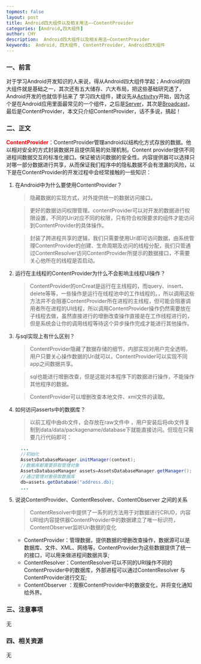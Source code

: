 ```yaml
---
topmost: false
layout: post
title: Android四大组件以及相关用法——ContentProvider
categories: [Android,四大组件]
author: CHY
description:  Android四大组件以及相关用法—ContentProvider
keywords:  Android, 四大组件, ContentProvider, Android四大组件
---
```


### 一、前言
对于学习Android开发知识的人来说，得从Android四大组件学起；Android的四大组件就是基础之一，其次还有五大储存、六大布局，把这些基础研究透了，Android开发的也就信手拈来了
学习四大组件，建议先从[Activity](/2021/01/24/components-of-android-activity/)y开始，因为这个是在Android应用里面最常见的一个组件，之后是[Server](/2021/01/24/components-of-android-server/)，其次是[Broadcast](/2021/01/24/components-of-android-broadcast/)，最后是ContentProvider，本文只介绍ContentProvider，话不多说，搞起！

### 二、正文

<span style="color:red;font-weight:bold">ContentProvider</span>：ContentProvider管理android以结构化方式存放的数据。他以相对安全的方式封装数据并且提供简易的处理机制。Content provider提供不同进程间数据交互的标准化接口。保证被访问数据的安全性。内容提供器可以选择只对哪一部分数据进行共享，从而保证我们程序中的隐私数据不会有泄漏的风险，以下是在ContentProvider的开发过程中会经常接触的一些知识：

  1. 在Android中为什么要使用ContentProvider？

      > 隐藏数据的实现方式，对外提供统一的数据访问接口。

      > 更好的数据访问权限管理。contentProvider可以对开发的数据进行权限设置，不同的Uri对应不同的权限，只有符合权限要求的组件才能访问到ContentProvider的具体操作。

      > 封装了跨进程共享的逻辑，我们只需要使用Uri即可访问数据，由系统管理ContentProvider的创建、生命周期及访问的线程分配，我们只管通过ContentResolver访问ContentProvider所提示的数据接口，不需要关心他所在的线程是否启动。

  1. 运行在主线程的ContentProvider为什么不会影响主线程UI操作？

      > ContentProvider的onCreat是运行在主线程的，而query、insert、delete等等，一些操作是运行在线程池中的工作线程的。，所以调用这些方法并不会阻塞ContentProvider所在进程的主线程，但可能会阻塞调用者所在进程的UI线程，所以调用ContentProvider操作仍然需要放在子线程去做，虽然直接进行的增删改查操作直接是在工作线程进行的，但是系统会让你的调用线程等待这个异步操作完成才能进行其他操作。

  1. 与sql实现上有什么区别？

      > ContentProvider隐藏了数据存储的细节，内部实现对用户完全透明，用户只要关心操作数据的Uri就可以，ContentProvider可以实现不同app之间数据共享。

      > sql也能进行增删改查，但是这能对本程序下的数据进行操作，不能操作其他程序的数据。

      > ContentProvider可以增删改查本地文件、xml文件的读取。
  
  1. 如何访问asserts中的数据库？

      > 以前工程中由db文件，会存放在raw文件中	，用户安装后将db文件复制到data/data/packagename/database下就能直接访问。但现在只需要几行代码即可：
      ```java
        ...
        //初始化
        AssetsDatabaseManager.initManager(context);
        //数据库都需要获取管理对象
        AssetsDatabaseManager assets=AssetsDatabaseManager.getManager();
        //通过管理对象获取数据库
        db=assets.getDatabase("address.db);
        ...
      ```

  1. 说说ContentProvider、ContentResolver、ContentObserver 之间的关系

      > ContentResolver中提供了一系列的方法用于对数据进行CRUD，内容URI给内容提供器ContentProvider中的数据建立了唯一标识符，ContentObserver监听Uri数据的变化
      - ContentProvider：管理数据，提供数据的增删改查操作，数据源可以是数据库、文件、XML、网络等。ContentProvider为这些数据提供了统一的接口，可以用来做进程间数据共享;
      - ContentResolver：ContentResolver可以不同的URI操作不同的ContentProvider中的数据库，外部进程可以通过ContentResolver 与ContentProvider进行交互;
      - ContentObserver ：观察ContentProvider中的数据变化，并将变化通知给外界。

### 三、注意事项
无

### 四、相关资源
无
